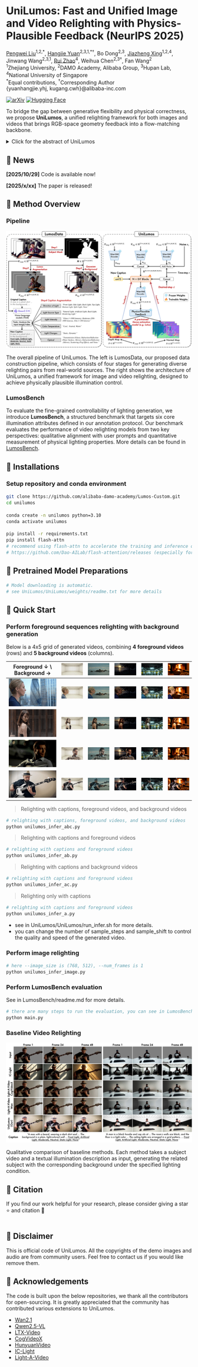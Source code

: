# UniLumos: Fast and Unified Image and Video Relighting with Physics-Plausible Feedback (NeurIPS 2025)

[Pengwei Liu](https://github.com/pengwei07)<sup>1,2,\*</sup>, 
[Hangjie Yuan](https://jacobyuan7.github.io/)<sup>2,3,1,\*</sup><sup>†</sup>, 
Bo Dong<sup>2,3</sup>, 
[Jiazheng Xing](https://jiazheng-xing.github.io/)<sup>1,2,4</sup>, 
Jinwang Wang<sup>2,3,1</sup>, 
[Rui Zhao](https://ruizhaocv.github.io/)<sup>4</sup>, 
Weihua Chen<sup>2,3</sup><sup>†</sup>, 
Fan Wang<sup>2</sup> <br>
<sup>1</sup>Zhejiang University, <sup>2</sup>DAMO Academy, Alibaba Group, <sup>3</sup>Hupan Lab, <sup>4</sup>National University of Singapore <br>
<sup>\*</sup>Equal contributions, <sup>†</sup>Corresponding Author <br>
\{yuanhangjie.yhj, kugang.cwh\}@alibaba-inc.com

[![arXiv](https://img.shields.io/badge/arXiv-xxxxxx-b31b1b.svg)](xxxxxx)
[![Hugging Face](https://img.shields.io/badge/%F0%9F%A4%97%20Hugging%20Face-Demo-red)](https://huggingface.co/Alibaba-DAMO-Academy/UniLumos)

To bridge the gap between generative flexibility and physical correctness, we propose **UniLumos**, a unified relighting framework for both images and videos that brings RGB-space geometry feedback into a flow-matching backbone.

<details><summary>Click for the abstract of UniLumos</summary>
> Relighting is a crucial task with both practical demand and artistic value, and recent diffusion models have shown strong potential by enabling rich and controllable lighting effects. 
However, as they are typically optimized in semantic latent space, where proximity does not guarantee physical correctness in visual space, they often produce unrealistic results—such as overexposed highlights, misaligned shadows, and incorrect occlusions. 
We address this with UniLumos, a unified relighting framework for both images and videos that brings RGB-space geometry feedback into a flow-matching backbone. 
By supervising the model with depth and normal maps extracted from its outputs, we explicitly align lighting effects with the scene structure, enhancing physical plausibility.
Nevertheless, this feedback requires high-quality outputs for supervision in visual space, making standard multi-step denoising computationally expensive. To mitigate this, we employ path consistency learning, allowing supervision to remain effective even under few-step training regimes. 
To enable fine-grained relighting control and supervision, we design a structured six-dimensional annotation protocol capturing core illumination attributes.  
Building upon this, we propose LumosBench, a disentangled attribute-level benchmark that evaluates lighting controllability via large vision-language models, enabling automatic and interpretable assessment of relighting precision across individual dimensions.
Extensive experiments demonstrate that UniLumos achieves state-of-the-art relighting quality with significantly improved physical consistency, while delivering a 20x speedup for both image and video relighting.
</details>

## 📜 News

**[2025/10/29]** Code is available now!

**[2025/x/xx]** The paper is released!

## 🚀 Method Overview

### Pipeline
<div align="center">
    <img src='UniLumos/assets/pipline.jpg'/>
</div>

The overall pipeline of UniLumos. The left is LumosData, our proposed data construction pipeline, which consists of four stages for generating diverse relighting pairs from real-world sources. The right shows the architecture of UniLumos, a unified framework for image and video relighting, designed to achieve physically plausible illumination control.

### LumosBench

To evaluate the fine-grained controllability of lighting generation, we introduce **LumosBench**, a structured benchmark that targets six core illumination attributes defined in our annotation protocol. Our benchmark evaluates the performance of video relighting models from two key perspectives: qualitative alignment with user prompts and quantitative measurement of physical lighting properties. More details can be found in [LumosBench](UniLumos/LumosBench/readme.md).

## 🔧 Installations

### Setup repository and conda environment

```bash
git clone https://github.com/alibaba-damo-academy/Lumos-Custom.git
cd unilumos

conda create -n unilumos python=3.10
conda activate unilumos

pip install -r requirements.txt
pip install flash-attn 
# recommend using flash-attn to accelerate the training and inference of UniLumos
# https://github.com/Dao-AILab/flash-attention/releases (especially for v2.8.1)
```

## 🔑 Pretrained Model Preparations

```bash
# Model downloading is automatic.
# see UniLumos/UniLumos/weights/readme.txt for more details
```

## 🎈 Quick Start

### Perform foreground sequences relighting with background generation

Below is a 4x5 grid of generated videos, combining **4 foreground videos** (rows) and **5 background videos** (columns).

| Foreground ↓ \\ Background → | ![](UniLumos/UniLumos/examples/bgs/bg_video_1.gif)|![](UniLumos/UniLumos/examples/bgs/bg_video_2.gif)|![](UniLumos/UniLumos/examples/bgs/bg_video_3.gif)|![](UniLumos/UniLumos/examples/bgs/bg_video_4.gif)|![](UniLumos/UniLumos/examples/bgs/bg_video_5.gif)|
|------------------------------|:---:|:---:|:---:|:---:|:---:|
| ![](UniLumos/UniLumos/examples/example_0/example_0.gif) | ![](UniLumos/UniLumos/examples/results/example_0_bg_video_1_gen.gif) | ![](UniLumos/UniLumos/examples/results/example_0_bg_video_2_gen.gif) | ![](UniLumos/UniLumos/examples/results/example_0_bg_video_3_gen.gif) | ![](UniLumos/UniLumos/examples/results/example_0_bg_video_4_gen.gif) | ![](UniLumos/UniLumos/examples/results/example_0_bg_video_5_gen.gif) |
| ![](UniLumos/UniLumos/examples/example_1/example_1.gif) | ![](UniLumos/UniLumos/examples/results/example_1_bg_video_1_gen.gif) | ![](UniLumos/UniLumos/examples/results/example_1_bg_video_2_gen.gif) | ![](UniLumos/UniLumos/examples/results/example_1_bg_video_3_gen.gif) | ![](UniLumos/UniLumos/examples/results/example_1_bg_video_4_gen.gif) | ![](UniLumos/UniLumos/examples/results/example_1_bg_video_5_gen.gif) |
| ![](UniLumos/UniLumos/examples/example_2/example_2.gif) | ![](UniLumos/UniLumos/examples/results/example_2_bg_video_1_gen.gif) | ![](UniLumos/UniLumos/examples/results/example_2_bg_video_2_gen.gif) | ![](UniLumos/UniLumos/examples/results/example_2_bg_video_3_gen.gif) | ![](UniLumos/UniLumos/examples/results/example_2_bg_video_4_gen.gif) | ![](UniLumos/UniLumos/examples/results/example_2_bg_video_5_gen.gif) |
| ![](UniLumos/UniLumos/examples/example_3/example_3.gif) | ![](UniLumos/UniLumos/examples/results/example_3_bg_video_1_gen.gif) | ![](UniLumos/UniLumos/examples/results/example_3_bg_video_2_gen.gif) | ![](UniLumos/UniLumos/examples/results/example_3_bg_video_3_gen.gif) | ![](UniLumos/UniLumos/examples/results/example_3_bg_video_4_gen.gif) | ![](UniLumos/UniLumos/examples/results/example_3_bg_video_5_gen.gif) |

> Relighting with captions, foreground videos, and background videos
```bash
# relighting with captions, foreground videos, and background videos
python unilumos_infer_abc.py
```
> Relighting with captions and foreground videos
```bash
# relighting with captions and foreground videos
python unilumos_infer_ab.py
```

> Relighting with captions and background videos
```bash
# relighting with captions and foreground videos
python unilumos_infer_ac.py
```

> Relighting only with captions
```bash
# relighting with captions and foreground videos
python unilumos_infer_a.py
```

- see in UniLumos/UniLumos/run_infer.sh for more details.
- you can change the number of sample_steps and sample_shift to control the quality and speed of the generated video.

### Perform image relighting

```bash
# here --image_size is (768, 512), --num_frames is 1
python unilumos_infer_image.py
```

### Perform LumosBench evaluation

See in LumosBench/readme.md for more details.
```bash
# there are many steps to run the evaluation, you can see in LumosBench/readme.md.
python main.py
```

### Baseline Video Relighting

<div align="center">
    <img src='UniLumos/assets/baseline.jpg'/>
</div>

Qualitative comparison of baseline methods. Each method takes a subject video and a textual illumination description as input, generating the related subject with the corresponding background under the specified lighting condition.

## 📎 Citation 

If you find our work helpful for your research, please consider giving a star ⭐ and citation 📝 
```bibtex

```

## 📣 Disclaimer

This is official code of UniLumos.
All the copyrights of the demo images and audio are from community users. 
Feel free to contact us if you would like remove them.

## 💞 Acknowledgements
The code is built upon the below repositories, we thank all the contributors for open-sourcing. It is greatly appreciated that the community has contributed various extensions to UniLumos.

* [Wan2.1](https://github.com/Wan-Video/Wan2.1)
* [Qwen2.5-VL](https://github.com/lllyasviel/IC-Light)
* [LTX-Video](https://github.com/Lightricks/LTX-Video)
* [CogVideoX](https://github.com/THUDM/CogVideo)
* [HunyuanVideo](https://github.com/Tencent-Hunyuan/HunyuanVideo)
* [IC-Light](https://github.com/lllyasviel/IC-Light)
* [Light-A-Video](https://github.com/bcmi/Light-A-Video)
